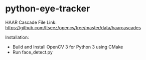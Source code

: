 # python-eye-tracker

HAAR Cascade File Link:
https://github.com/Itseez/opencv/tree/master/data/haarcascades

Installation:
- Build and Install OpenCV 3 for Python 3 using CMake
- Run face_detect.py
